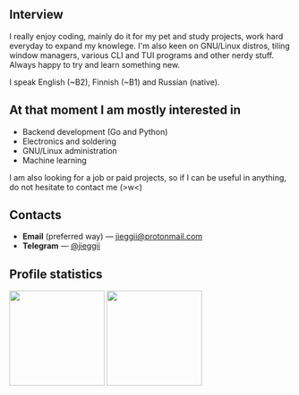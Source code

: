 ## Interview
I really enjoy coding, mainly do it for my pet and study projects, work hard everyday to expand my knowlege.
I'm also keen on GNU/Linux distros, tiling window managers, various CLI and TUI programs and other nerdy stuff.
Always happy to try and learn something new.

I speak English (~B2), Finnish (~B1) and Russian (native).

## At that moment I am mostly interested in
* Backend development (Go and Python)
* Electronics and soldering
* GNU/Linux administration
* Machine learning



I am also looking for a job or paid projects, so if I can be useful in anything, do not hesitate to contact me (>w<)

## Contacts
* **Email** (preferred way) — [jieggii@protonmail.com](mailto:jieggii@protonmail.com)
* **Telegram** — [@jieggii](https://t.me/jieggii)

## Profile statistics
<p align="left">
<img style="height: 170px;" src="https://github-readme-stats.vercel.app/api?username=jieggii&show_icons=true&hide_rank=true&include_all_commits=true&count_private=true&custom_title=Short%20overview:&disable_animations=true" />
<img style="height: 170px;" src="https://github-readme-stats.vercel.app/api/top-langs/?username=jieggii&layout=compact&custom_title=Most%20used%20languages:&langs_count=7" />
</p>
